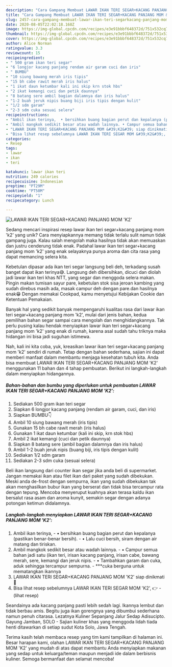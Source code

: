 ```yaml
---
description: "Cara Gampang Membuat LAWAR IKAN TERI SEGAR+KACANG PANJANG MOM &amp;#39;K2&amp;#39;, Enak Banget"
title: "Cara Gampang Membuat LAWAR IKAN TERI SEGAR+KACANG PANJANG MOM &amp;#39;K2&amp;#39;, Enak Banget"
slug: 2457-cara-gampang-membuat-lawar-ikan-teri-segarkacang-panjang-mom-and-39-k2-and-39-enak-banget
date: 2020-08-05T22:02:18.168Z
image: https://img-global.cpcdn.com/recipes/e3e91bbbf648372d/751x532cq70/lawar-ikan-teri-segarkacang-panjang-mom-k2-foto-resep-utama.jpg
thumbnail: https://img-global.cpcdn.com/recipes/e3e91bbbf648372d/751x532cq70/lawar-ikan-teri-segarkacang-panjang-mom-k2-foto-resep-utama.jpg
cover: https://img-global.cpcdn.com/recipes/e3e91bbbf648372d/751x532cq70/lawar-ikan-teri-segarkacang-panjang-mom-k2-foto-resep-utama.jpg
author: Alice Norman
ratingvalue: 3.3
reviewcount: 15
recipeingredient:
- " 500 gram ikan teri segar"
- "6 longjor kacang panjang rendam air garam cuci dan iris"
- " BUMBU"
- "10 siung bawang merah iris tipis"
- "15 bh cabe rawit merah iris halus"
- "1 ikat daun ketumbar kali ini skip krn stok hbs"
- "2 ikat kemangi cuci dan petik daunnya"
- "8 batang sere ambil bagian dalamnya dan iris halus"
- "1-2 buah jeruk nipis buang biji iris tipis dengan kulit"
- "1/2 sdm garam"
- "2-3 sdm cuka sesuai selera"
recipeinstructions:
- "Ambil ikan terinya,  • bersihkan buang bagian perut dan kepalanya (pastikan benar-benar bersih). • Lalu cuci bersih, siram dengan air matang dan tiriskan."
- "Ambil mangkok sedikit besar atau wadah lainnya. • Campur semua bahan jadi satu (ikan teri, irisan kacang panjang, irisan cabe, bawang merah, sere, kemangi dan jeruk nipis. • Tambahkan garam dan cuka, aduk sehingga tercampur sempurna. ***cuka berguna untuk mematangkan ikannya"
- "LAWAR IKAN TERI SEGAR+KACANG PANJANG MOM &#39;K2&#39; siap dinikmati🤤"
- "Bisa lihat resep sebelumnya LAWAR IKAN TERI SEGAR MOM &#39;K2&#39;, 👉             (lihat resep)"
categories:
- Resep
tags:
- lawar
- ikan
- teri

katakunci: lawar ikan teri 
nutrition: 249 calories
recipecuisine: Indonesian
preptime: "PT29M"
cooktime: "PT50M"
recipeyield: "1"
recipecategory: Lunch

---
```



![LAWAR IKAN TERI SEGAR+KACANG PANJANG MOM &#39;K2&#39;](https://img-global.cpcdn.com/recipes/e3e91bbbf648372d/751x532cq70/lawar-ikan-teri-segarkacang-panjang-mom-k2-foto-resep-utama.jpg)

Sedang mencari inspirasi resep lawar ikan teri segar+kacang panjang mom &#39;k2&#39; yang unik? Cara menyiapkannya memang tidak terlalu sulit namun tidak gampang juga. Kalau salah mengolah maka hasilnya tidak akan memuaskan dan justru cenderung tidak enak. Padahal lawar ikan teri segar+kacang panjang mom &#39;k2&#39; yang enak selayaknya punya aroma dan cita rasa yang dapat memancing selera kita.

Kebetulan dipasar ada ikan teri segar langsung beli deh, terkadang susah banget dapat ikan terinya😅. Langsung deh dibersihkan, dicuci dan diolah jadi lawar ikan teri khas NTT, yang segar dan menggoda selera makan. Pingin makan tumisan sayur pare, kebetulan stok sisa jeroan kambing yang sudah direbus masih ada, masak campur deh dengan pare.dan hasilnya enak😁 Dengan memakai Cookpad, kamu menyetujui Kebijakan Cookie dan Ketentuan Pemakaian.

Banyak hal yang sedikit banyak mempengaruhi kualitas rasa dari lawar ikan teri segar+kacang panjang mom &#39;k2&#39;, mulai dari jenis bahan, kedua pemilihan bahan segar sampai cara mengolah dan menghidangkannya. Tak perlu pusing kalau hendak menyiapkan lawar ikan teri segar+kacang panjang mom &#39;k2&#39; yang enak di rumah, karena asal sudah tahu triknya maka hidangan ini bisa jadi suguhan istimewa.


Nah, kali ini kita coba, yuk, kreasikan lawar ikan teri segar+kacang panjang mom &#39;k2&#39; sendiri di rumah. Tetap dengan bahan sederhana, sajian ini dapat memberi manfaat dalam membantu menjaga kesehatan tubuh kita. Anda bisa membuat LAWAR IKAN TERI SEGAR+KACANG PANJANG MOM &#39;K2&#39; menggunakan 11 bahan dan 4 tahap pembuatan. Berikut ini langkah-langkah dalam menyiapkan hidangannya.

<!--inarticleads1-->

##### Bahan-bahan dan bumbu yang diperlukan untuk pembuatan LAWAR IKAN TERI SEGAR+KACANG PANJANG MOM &#39;K2&#39;:

1. Sediakan  500 gram ikan teri segar
1. Siapkan 6 longjor kacang panjang (rendam air garam, cuci, dan iris)
1. Siapkan  BUMBU👇
1. Ambil 10 siung bawang merah (iris tipis)
1. Gunakan 15 bh cabe rawit merah (iris halus)
1. Gunakan 1 ikat daun ketumbar (kali ini skip, krn stok hbs)
1. Ambil 2 ikat kemangi (cuci dan petik daunnya)
1. Siapkan 8 batang sere (ambil bagian dalamnya dan iris halus)
1. Ambil 1-2 buah jeruk nipis (buang biji, iris tipis dengan kulit)
1. Sediakan 1/2 sdm garam
1. Sediakan 2-3 sdm cuka (sesuai selera)


Beli ikan langsung dari counter ikan segar jika anda beli di supermarket. Jangan memakai ikan atau filet ikan dari paket yang sudah dibekukan. Meski anda de-frost dengan sempurna, ikan yang sudah dibekukan tak akan menghasilkan bubur ikan yang berserat dan tidak bisa tercampur rata dengan tepung. Mencoba menyeruput kuahnya akan terasa kaldu ikan bersalut rasa asam dan aroma kunyit, semakin segar dengan adanya potongan ketimun didalamnya. 

<!--inarticleads2-->

##### Langkah-langkah menyiapkan LAWAR IKAN TERI SEGAR+KACANG PANJANG MOM &#39;K2&#39;:

1. Ambil ikan terinya,  - • bersihkan buang bagian perut dan kepalanya (pastikan benar-benar bersih). - • Lalu cuci bersih, siram dengan air matang dan tiriskan.
1. Ambil mangkok sedikit besar atau wadah lainnya. - • Campur semua bahan jadi satu (ikan teri, irisan kacang panjang, irisan cabe, bawang merah, sere, kemangi dan jeruk nipis. - • Tambahkan garam dan cuka, aduk sehingga tercampur sempurna. - ***cuka berguna untuk mematangkan ikannya
1. LAWAR IKAN TERI SEGAR+KACANG PANJANG MOM &#39;K2&#39; siap dinikmati🤤
1. Bisa lihat resep sebelumnya LAWAR IKAN TERI SEGAR MOM &#39;K2&#39;, 👉 -             (lihat resep)


Seandainya ada kacang panjang pasti lebih sedah lagi. Ikannya lembut dan tidak berbau amis. Begitu juga ikan gorengnya yang dibumbui sederhana namun penuh citarasa. Lezatnya Kuliner Sepanjang Jalur Sedap Adisucipto. Gayung Jamban, SOLO - Sajian kuliner khas yang menggoda lidah tiada henti ditawarkan di setiap sudut Kota Solo, Jawa Tengah. 

Terima kasih telah membaca resep yang tim kami tampilkan di halaman ini. Besar harapan kami, olahan LAWAR IKAN TERI SEGAR+KACANG PANJANG MOM &#39;K2&#39; yang mudah di atas dapat membantu Anda menyiapkan makanan yang sedap untuk keluarga/teman maupun menjadi ide dalam berbisnis kuliner. Semoga bermanfaat dan selamat mencoba!
